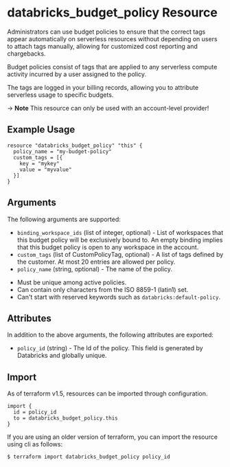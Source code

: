 # databricks_budget_policy Resource
Administrators can use budget policies to ensure that the correct tags appear automatically on serverless resources without depending on users to attach tags manually, allowing for customized cost reporting and chargebacks. 

Budget policies consist of tags that are applied to any serverless compute activity incurred by a user assigned to the policy. 

The tags are logged in your billing records, allowing you to attribute serverless usage to specific budgets.

-> **Note** This resource can only be used with an account-level provider!

## Example Usage
```hcl
resource "databricks_budget_policy" "this" {
  policy_name = "my-budget-policy"
  custom_tags = [{
    key = "mykey"
    value = "myvalue"
  }]
}
```

## Arguments
The following arguments are supported:
* `binding_workspace_ids` (list of integer, optional) - List of workspaces that this budget policy will be exclusively bound to.
An empty binding implies that this budget policy is open to any workspace in the account.
* `custom_tags` (list of CustomPolicyTag, optional) - A list of tags defined by the customer. At most 20 entries are allowed per policy.
* `policy_name` (string, optional) - The name of the policy.
- Must be unique among active policies.
- Can contain only characters from the ISO 8859-1 (latin1) set.
- Can't start with reserved keywords such as `databricks:default-policy`.

## Attributes
In addition to the above arguments, the following attributes are exported:
* `policy_id` (string) - The Id of the policy. This field is generated by Databricks and globally unique.

## Import
As of terraform v1.5, resources can be imported through configuration.
```hcl
import {
  id = policy_id
  to = databricks_budget_policy.this
}
```

If you are using an older version of terraform, you can import the resource using cli as follows:
```sh
$ terraform import databricks_budget_policy policy_id
```